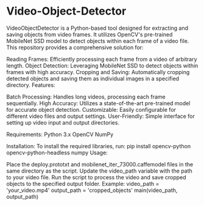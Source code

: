 # Video-Object-Detector
VideoObjectDetector is a Python-based tool designed for extracting and saving objects from video frames. It utilizes OpenCV's pre-trained MobileNet SSD model to detect objects within each frame of a video file. This repository provides a comprehensive solution for:

Reading Frames: Efficiently processing each frame from a video of arbitrary length.
Object Detection: Leveraging MobileNet SSD to detect objects within frames with high accuracy.
Cropping and Saving: Automatically cropping detected objects and saving them as individual images in a specified directory.
Features:

Batch Processing: Handles long videos, processing each frame sequentially.
High Accuracy: Utilizes a state-of-the-art pre-trained model for accurate object detection.
Customizable: Easily configurable for different video files and output settings.
User-Friendly: Simple interface for setting up video input and output directories.


Requirements:
Python 3.x
OpenCV
NumPy


Installation:
To install the required libraries, run:
pip install opencv-python opencv-python-headless numpy
Usage:




Place the deploy.prototxt and mobilenet_iter_73000.caffemodel files in the same directory as the script.
Update the video_path variable with the path to your video file.
Run the script to process the video and save cropped objects to the specified output folder.
Example:
video_path = 'your_video.mp4'
output_path = 'cropped_objects'
main(video_path, output_path)
